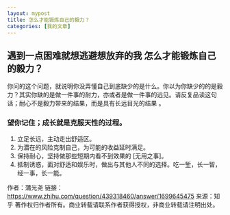 ```yaml
---
layout: mypost
title: 怎么才能锻炼自己的毅力？
categories: [我的文章]
---
```

##  遇到一点困难就想逃避想放弃的我 怎么才能锻炼自己的毅力？ 

你问的这个问题，就说明你没弄懂自己到底缺少的是什么。你以为你缺少的的是毅力？其实你缺的是做一件事的耐力，亦或者是做一件事的远见。请反复品读这句话；耐心不是毅力带来的结果，而是具有长远目光的结果 。

### 望你记住；成长就是克服天性的过程。
 1. 立足长远，主动走出舒适区。
 2. 为潜在的风险克制自己，为可能的收益延时满足。
 3. 保持耐心，坚持做那些短期内看不到效果的 [无用之事]。
 4. 抵制诱惑，面对舒适和娱乐时，做出与其他人不同的选择。吃一堑，长一智，经一事，长一能。

作者：蒲光尧
链接：https://www.zhihu.com/question/439318460/answer/1699645475
来源：知乎
著作权归作者所有。商业转载请联系作者获得授权，非商业转载请注明出处。